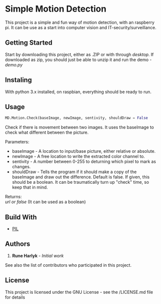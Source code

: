 # Simple Motion Detection
This project is a simple and fun way of motion detection, with an raspberry pi. It can be use as a start into computer vision and IT-security/surveillance.

## Getting Started
Start by downloading this project, either as .ZIP or with through *desktop*.
If downloaded as zip, you should just be able to unzip it and run the demo - *demo.py*

## Instaling
With python 3.x installed, on raspbian, everything should be ready to run.

## Usage
```python
MD.Motion.Check(baseImage, newImage, sentivity, shouldDraw = False
```
Check if there is movement between two images. It uses the baseImage to check what different between the picture.

Parameters:
* baseImage -  A location to input/base picture, either relative or absolute.
* newImage -  A free location to write the extracted color channel to.
* sentivity - A number between 0-255 to deturning which pixel to mark as changes.
* shouldDraw - Tells the program if it should make a copy of the baseImage and draw out the difference. Default is false. If given, this should be a boolean. It can be traumatically turn up "check" time, so keep that in mind.

Returns:	
*url or false* (It can be used as a boolean)

## Build With
* [PIL](http://www.pythonware.com/products/pil/)

## Authors
1. **Rune Harlyk** - *Initial work*

See also the list of contributors who participated in this project.

## License
This project is licensed under the GNU License - see the /LICENSE.md file for details
